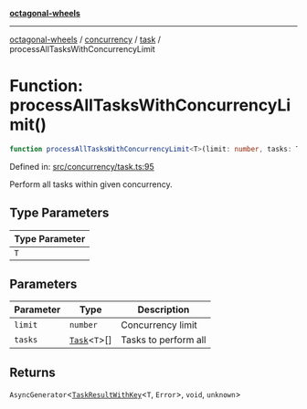 [**octagonal-wheels**](../../../../../../README.md)

***

[octagonal-wheels](../../../../../../globals.md) / [concurrency](../../../README.md) / [task](../README.md) / processAllTasksWithConcurrencyLimit

# Function: processAllTasksWithConcurrencyLimit()

```ts
function processAllTasksWithConcurrencyLimit<T>(limit: number, tasks: Task<T>[]): AsyncGenerator<TaskResultWithKey<T, Error>, void, unknown>;
```

Defined in: [src/concurrency/task.ts:95](https://github.com/vrtmrz/octagonal-wheels/blob/main/src/concurrency/task.ts#L95)

Perform all tasks within given concurrency.

## Type Parameters

| Type Parameter |
| ------ |
| `T` |

## Parameters

| Parameter | Type | Description |
| ------ | ------ | ------ |
| `limit` | `number` | Concurrency limit |
| `tasks` | [`Task`](../type-aliases/Task.md)\<`T`\>[] | Tasks to perform all |

## Returns

`AsyncGenerator`\<[`TaskResultWithKey`](../type-aliases/TaskResultWithKey.md)\<`T`, `Error`\>, `void`, `unknown`\>
